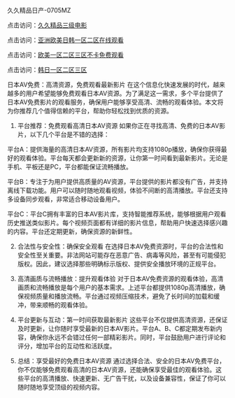 
久久精品日产-0705MZ

点击访问：<a href="https://heiliaoxwd5i8.pages.dev">久久精品三级电影</a>

点击访问：<a href="https://heiliaowt0d7p.pages.dev">亚洲欧美日韩一区二区在线观看</a>

点击访问：<a href="https://heiliao2dmwwy.pages.dev">欧美一区二区三区不卡免费观看</a>

点击访问：<a href="https://heiliaoll4qsx.pages.dev">韩日一区二区三区</a>


日本AV免费：高清资源，免费观看最新影片
在这个信息化快速发展的时代，越来越多的用户希望能够免费观看日本AV资源。为了满足这一需求，多个平台提供了日本AV免费影片的观看服务，确保用户能够享受高清、流畅的观看体验。本文将为你推荐几个值得信赖的平台，帮助你轻松找到优质的资源。

1. 平台推荐：免费观看高清日本AV资源
如果你正在寻找高清、免费的日本AV影片，以下几个平台是不错的选择：

平台A：提供海量的高清日本AV资源，所有影片均支持1080p播放，确保你获得最好的观看体验。平台每天都会更新新的资源，让你第一时间看到最新影片。无论是手机、平板还是PC，平台都能保证流畅播放。

平台B：专注于为用户提供高质量的AV资源，平台提供的影片都没有广告，并支持离线下载功能。用户可以随时随地观看视频，体验不间断的高清播放。平台还支持多设备同步观看，非常适合移动设备用户。

平台C：平台C拥有丰富的日本AV影片库，支持智能推荐系统，能够根据用户观看历史推送类似影片。每个视频页面都有详细的影片信息，帮助用户快速选择感兴趣的内容。平台还定期更新，确保资源的新鲜性。

2. 合法性与安全性：确保安全观看
在选择日本AV免费资源时，平台的合法性和安全性至关重要。非法网站可能存在恶意广告、病毒等风险，甚至有可能侵犯版权。因此，建议选择那些明确标示版权、提供安全播放环境的正规平台。

3. 高清画质与流畅播放：提升观看体验
对于日本AV免费资源的观看体验，高清画质和流畅播放是每个用户的基本需求。上述平台都提供1080p高清播放，确保视频质量和播放流畅。平台通过视频压缩技术，避免了长时间的加载和缓冲，带来顺畅的观看体验。

4. 平台更新与互动：第一时间获取最新影片
这些平台不仅提供高清资源，还保证及时更新，让你随时享受最新的日本AV影片。平台A、B、C都定期发布新内容，确保你永远不会错过任何一部精彩影片。同时，平台鼓励用户进行评论和评分，增加平台的互动性和活跃度。

5. 总结：享受最好的免费日本AV资源
通过选择合法、安全的日本AV免费平台，你不仅能够免费观看高清的日本AV资源，还能确保享受最佳的观看体验。这些平台的高清播放、快速更新、无广告干扰，以及设备兼容性，保证了你可以随时随地享受顶级的视频内容。








<span style="display:none;">[Canonical link]( https://github.com/haha20250709/423402 ）</span>
